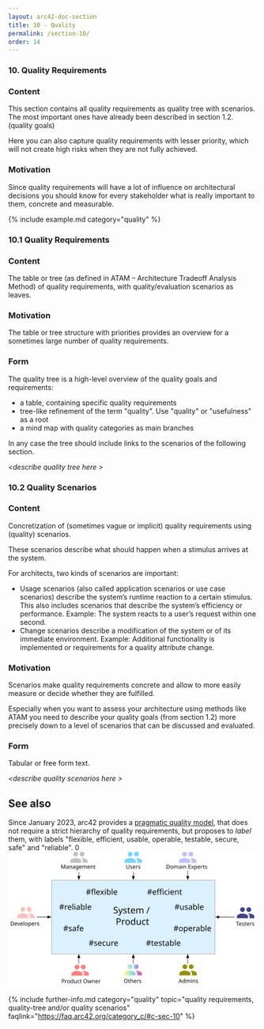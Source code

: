 ```yaml
---
layout: arc42-doc-section
title: 10 - Quality
permalink: /section-10/
order: 14
---
```


### 10. Quality Requirements

<div class="arc42-help" markdown="1">

### Content
This section contains all quality requirements as quality tree with scenarios.
The most important ones have already been described in section 1.2. (quality goals)

Here you can also capture quality requirements with lesser priority,
which will not create high risks when they are not fully achieved.

### Motivation
Since quality requirements will have a lot of influence on architectural
decisions you should know for every stakeholder what is really important to them,
concrete and measurable.

<!-- collect all examples that are related to this section of arc42 -->
{% include example.md category="quality" %}

</div>


### 10.1 Quality Requirements
<div class="arc42-help" markdown="1">

### Content
The table or tree (as defined in ATAM – Architecture Tradeoff Analysis Method) of quality requirements, with quality/evaluation scenarios as leaves.

### Motivation
The table or tree structure with priorities provides an overview for a sometimes large number of quality requirements.

### Form
The quality tree is a high-level overview of the quality goals and requirements:

* a table, containing specific quality requirements
* tree-like refinement of the term "quality". Use "quality" or "usefulness" as a root
* a mind map with quality categories as main branches

In any case the tree should include links to the scenarios of the following section.

</div>

_&lt;describe quality tree here >_

### 10.2 Quality Scenarios

<div class="arc42-help" markdown="1">

### Content
Concretization of (sometimes vague or implicit) quality requirements using (quality) scenarios.

These scenarios describe what should happen when a stimulus arrives at the system.

For architects, two kinds of scenarios are important:

* Usage scenarios (also called application scenarios or use case scenarios) describe the system’s runtime reaction to a certain stimulus. This also includes scenarios that describe the system’s efficiency or performance. Example: The system reacts to a user’s request within one second.
* Change scenarios describe a modification of the system or of its immediate environment. Example: Additional functionality is implemented or requirements for a quality attribute change.

### Motivation
Scenarios make quality requirements concrete and allow to more easily measure or decide whether they are fulfilled.

Especially when you want to assess your architecture using methods like ATAM you need to describe your quality goals (from section 1.2) more precisely down to a level of scenarios that can be discussed and evaluated.

### Form
Tabular or free form text.

</div>

_&lt;describe quality scenarios here >_

## See also

Since January 2023, arc42 provides a <a target="_blank" rel="noopener noreferrer nofollow" href="https://quality.arc42.org">pragmatic quality model</a>, that does not require a strict hierarchy of quality requirements, but proposes to _label_ them, with labels "flexible, efficient, usable, operable, testable, secure, safe" and "reliable".
0
![Q42, the arc42 quality model, with eight labels for system qualities](/images/10-quality/arc42-system-qualities-overview.svg)


{% include further-info.md
   category="quality"
   topic="quality requirements, quality-tree and/or quality scenarios"
   faqlink="https://faq.arc42.org/category_c/#c-sec-10" %}

